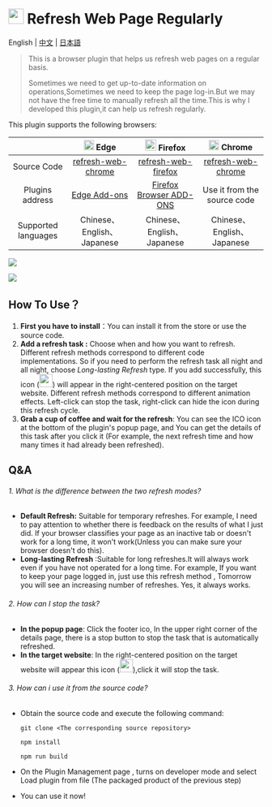 # <img src="https://img1.imgtp.com/2023/08/03/Zain7SkN.png" style="width:30px" /> Refresh Web Page Regularly

English | [中文](https://github.com/Volta0719/refresh-web-firefox/blob/main/docs/readme_zh_CN.md) | [日本語](https://github.com/Volta0719/refresh-web-firefox/blob/main/docs/readme_ja.md)


> This is a browser plugin that helps us refresh web pages on a regular basis.
>
> Sometimes we need to get up-to-date information on operations,Sometimes we need to keep the page log-in.But we may not have the free time to manually refresh all the time.This is why I developed this plugin,it can help us refresh regularly.

This plugin supports the following browsers:

|                     | <img src="https://img1.imgtp.com/2023/08/04/dMvKxCQO.png" style="width:20px" /> Edge | <img src="https://img1.imgtp.com/2023/08/04/T7csyLE3.png" style="width:22px" /> Firefox | <img src="https://img1.imgtp.com/2023/08/04/21gqH24x.png" style="width:20px" /> Chrome |
| :-----------------: | :----------------------------------------------------------: | :----------------------------------------------------------: | :----------------------------------------------------------: |
|     Source Code     | [refresh-web-chrome](https://github.com/Volta0719/refresh-web-chrome) | [refresh-web-firefox](https://github.com/Volta0719/refresh-web-firefox#refresh-web-firefox) | [refresh-web-chrome](https://github.com/Volta0719/refresh-web-chrome) |
|   Plugins address   | [Edge Add-ons](https://microsoftedge.microsoft.com/addons/detail/gjklkjghflejbeibdlefkbdljeoihkcp) | [Firefox Browser ADD-ONS](https://addons.mozilla.org/en-US/firefox/addon/refresh-web-page-regularly/) |                 Use it from the source code                  |
| Supported languages |                  Chinese、English、Japanese                  |                  Chinese、English、Japanese                  |                  Chinese、English、Japanese                  |

![](https://img1.imgtp.com/2023/08/03/7hiRC5VM.png)

![](https://img1.imgtp.com/2023/08/03/gzPiVWhw.png)

## How To Use？

1. **First you have to install**：You can install it from the store or use the source code.
2. **Add a refresh task :** Choose when and how you want to refresh. Different refresh methods correspond to different code implementations. So if you need to perform the refresh task all night and all night, choose *Long-lasting Refresh* type. If you add successfully, this icon  (<img src="https://img1.imgtp.com/2023/08/03/Zain7SkN.png" style="width:26px" />) will appear in the right-centered position on the target website. Different refresh methods correspond to different animation effects. Left-click can stop the task, right-click can hide the icon during this refresh cycle.
3. **Grab a cup of coffee and wait for the refresh**: You can see the ICO icon at the bottom of the plugin's popup page, and You can get the details of this task after you click it (For example, the next refresh time and how many times it had already been refreshed).

## Q&A

###### 1. What is the difference between the two refresh modes?

- **Default Refresh:** Suitable for temporary refreshes. For example, I need to pay attention to whether there is feedback on the results of what I just did. If your browser classifies your page as an inactive tab or doesn't work for a long time, it won't work(Unless you can make sure your browser doesn't do this).
- **Long-lasting Refresh** :Suitable for long refreshes.It will always work even if you have not operated for a long time. For example, If you want to keep your page logged in, just use this refresh method , Tomorrow you will see an increasing number of refreshes. Yes, it always works.

###### 2. How can I stop the task?

- **In the popup page**: Click the footer ico, In the upper right corner of the details page, there is a stop button to stop the task that is automatically refreshed.
- **In the target website**: In the right-centered position on the target website will appear this icon  (<img src="https://img1.imgtp.com/2023/08/03/Zain7SkN.png" style="width:26px" />),click it will stop the task.

###### 3. How can i use it from the source code?

- Obtain the source code and execute the following command:

  ```shell
  git clone <The corresponding source repository>
  
  npm install 
  
  npm run build
  ```

- On the Plugin Management page , turns on developer mode and select Load plugin from file (The packaged product of the previous step)

- You can use it now!



